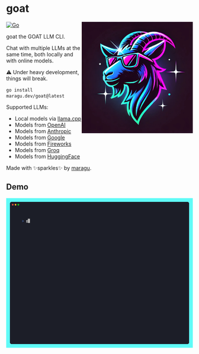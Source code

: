 # goat

<img src="logo.jpg" alt="Goat logo" width="300" align="right"/>

[![Go](https://github.com/maragudk/goat/actions/workflows/ci.yml/badge.svg)](https://github.com/maragudk/goat/actions/workflows/ci.yml)

goat the GOAT LLM CLI.

Chat with multiple LLMs at the same time, both locally and with online models.

⚠️ Under heavy development, things will break.

```shell
go install maragu.dev/goat@latest
```

Supported LLMs:
- Local models via [llama.cpp](https://github.com/ggerganov/llama.cpp)
- Models from [OpenAI](https://openai.com)
- Models from [Anthropic](https://www.anthropic.com)
- Models from [Google](https://aistudio.google.com)
- Models from [Fireworks](https://fireworks.ai)
- Models from [Groq](https://groq.com)
- Models from [HuggingFace](https://huggingface.co)

Made with ✨sparkles✨ by [maragu](https://www.maragu.dev/).

## Demo

![demo.gif](docs/demo.gif)
